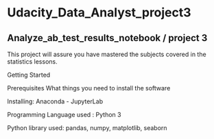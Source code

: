 # Udacity_Data_Analyst_project3

## Analyze_ab_test_results_notebook / project 3
This project will assure you have mastered the subjects covered in the statistics lessons.

Getting Started

Prerequisites
What things you need to install the software 


Installing: Anaconda - JupyterLab
 
 Programming Language used : Python 3 
 
 Python library used: 
 pandas, numpy, matplotlib, seaborn 

